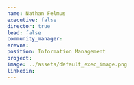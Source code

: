 ```yaml
---
name: Nathan Felmus
executive: false
director: true
lead: false
community_manager:   
erevna:
position: Information Management
project:  
image: ../assets/default_exec_image.png
linkedin: 
---
```

